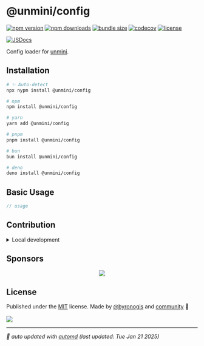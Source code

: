 # @unmini/config

<!-- automd:badges license codecov bundlephobia packagephobia -->

[![npm version](https://img.shields.io/npm/v/@unmini/config)](https://npmjs.com/package/@unmini/config)
[![npm downloads](https://img.shields.io/npm/dm/@unmini/config)](https://npm.chart.dev/@unmini/config)
[![bundle size](https://img.shields.io/bundlephobia/minzip/@unmini/config)](https://bundlephobia.com/package/@unmini/config)
[![codecov](https://img.shields.io/codecov/c/gh/byronogis/unmini)](https://codecov.io/gh/byronogis/unmini)
[![license](https://img.shields.io/github/license/byronogis/unmini)](https://github.com/byronogis/unmini/blob/main/LICENSE)

<!-- /automd -->

[![JSDocs][jsdocs-src]][jsdocs-href]

Config loader for [unmini](https://github.com/byronogis/unmini).

## Installation

<!-- automd:pm-install -->

```sh
# ✨ Auto-detect
npx nypm install @unmini/config

# npm
npm install @unmini/config

# yarn
yarn add @unmini/config

# pnpm
pnpm install @unmini/config

# bun
bun install @unmini/config

# deno
deno install @unmini/config
```

<!-- /automd -->

## Basic Usage

```ts
// usage
```

<!-- automd:fetch url="gh:byronogis/.github/main/snippets/readme-contrib-node-pnpm.md" -->

## Contribution

<details>
  <summary>Local development</summary>

- Clone this repository
- Install the latest LTS version of [Node.js](https://nodejs.org/en/)
- Enable [Corepack](https://github.com/nodejs/corepack) using `corepack enable`
- Install dependencies using `pnpm install`
- Run tests using `pnpm dev` or `pnpm test`

</details>

<!-- /automd -->

## Sponsors

<p align="center">
  <a href="https://cdn.jsdelivr.net/gh/byronogis/static/sponsors.svg">
    <img src='https://cdn.jsdelivr.net/gh/byronogis/static/sponsors.svg'/>
  </a>
</p>

## License

<!-- automd:contributors author="byronogis" license="MIT" -->

Published under the [MIT](https://github.com/byronogis/unmini/blob/main/LICENSE) license.
Made by [@byronogis](https://github.com/byronogis) and [community](https://github.com/byronogis/unmini/graphs/contributors) 💛
<br><br>
<a href="https://github.com/byronogis/unmini/graphs/contributors">
<img src="https://contrib.rocks/image?repo=byronogis/unmini" />
</a>

<!-- /automd -->

<!-- automd:with-automd lastUpdate -->

---

_🤖 auto updated with [automd](https://automd.unjs.io) (last updated: Tue Jan 21 2025)_

<!-- /automd -->

<!-- Badges -->

[jsdocs-src]: https://img.shields.io/badge/jsdocs-reference-1fa669
[jsdocs-href]: https://www.jsdocs.io/package/pausable-timers
